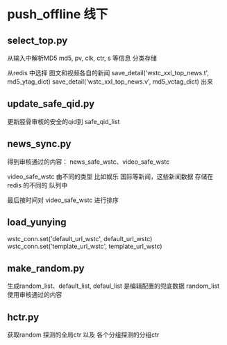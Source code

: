 # push_offline 线下

## select_top.py 
从输入中解析MD5 md5, pv, clk, ctr, s 等信息 分类存储

从redis 中选择 图文和视频各自的新闻
    save_detail('wstc_xxl_top_news.t', md5_ytag_dict)
    save_detail('wstc_xxl_top_news.v', md5_vctag_dict)
    出来

## update_safe_qid.py

更新胫骨审核的安全的qid到 safe_qid_list

## news_sync.py

得到审核通过的内容： news_safe_wstc、video_safe_wstc  

video_safe_wstc 由不同的类型 比如娱乐 国际等新闻，这些新闻数据 存储在redis 的不同的 队列中

最后按时间对 video_safe_wstc 进行排序

## load_yunying

wstc_conn.set('default_url_wstc', default_url_wstc)
 wstc_conn.set('template_url_wstc', template_url_wstc)
 
## make_random.py

生成random_list、default_list, defaul_list 是编辑配置的兜底数据  random_list 使用审核通过的内容

## hctr.py

获取random 探测的全局ctr 以及  各个分组探测的分组ctr


